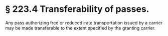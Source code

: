 # § 223.4   Transferability of passes.

Any pass authorizing free or reduced-rate transportation issued by a carrier may be made transferable to the extent specified by the granting carrier.




